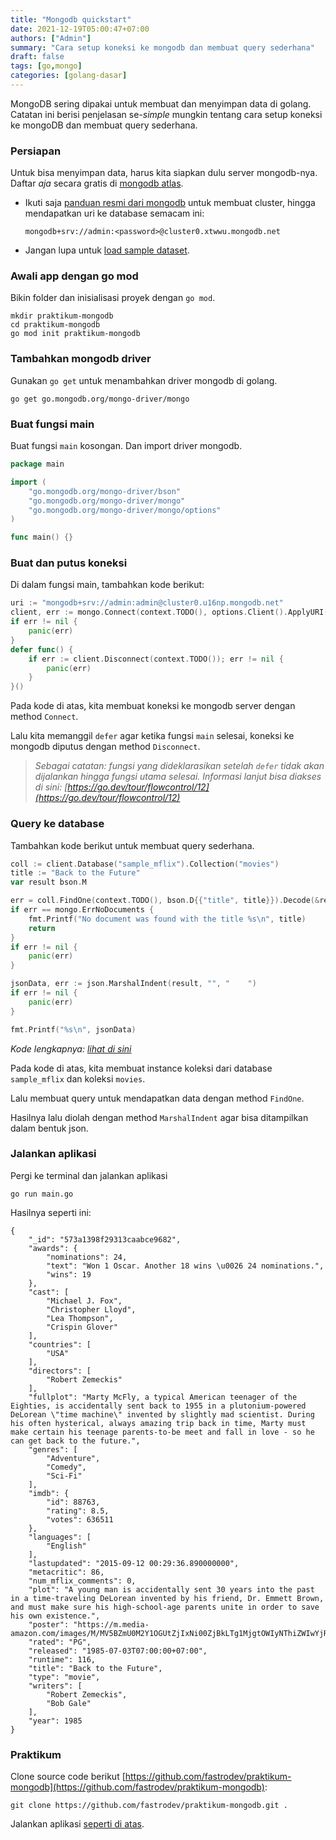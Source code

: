 ```yaml
---
title: "Mongodb quickstart"
date: 2021-12-19T05:00:47+07:00
authors: ["Admin"]
summary: "Cara setup koneksi ke mongodb dan membuat query sederhana"
draft: false
tags: [go,mongo]
categories: [golang-dasar]
---
```


MongoDB sering dipakai untuk membuat dan menyimpan data di golang. Catatan ini berisi penjelasan se-*simple* mungkin tentang cara setup koneksi ke mongoDB dan membuat query sederhana.

### Persiapan

Untuk bisa menyimpan data, harus kita siapkan dulu server mongodb-nya. Daftar *aja* secara gratis di [mongodb atlas](https://www.mongodb.com/cloud/atlas/register). 

- Ikuti saja [panduan resmi dari mongodb](https://docs.mongodb.com/drivers/go/current/quick-start/#create-a-mongodb-cluster) untuk membuat cluster, hingga mendapatkan uri ke database semacam ini: 

    ```shell
    mongodb+srv://admin:<password>@cluster0.xtwwu.mongodb.net
    ```
- Jangan lupa untuk [load sample dataset](https://docs.atlas.mongodb.com/sample-data/available-sample-datasets/).

### Awali app dengan go mod

Bikin folder dan inisialisasi proyek dengan `go mod`.

```shell
mkdir praktikum-mongodb
cd praktikum-mongodb
go mod init praktikum-mongodb
```

### Tambahkan mongodb driver

Gunakan `go get` untuk menambahkan driver mongodb di golang.
```shell
go get go.mongodb.org/mongo-driver/mongo
```

### Buat fungsi main
Buat fungsi `main` kosongan. Dan import driver mongodb.
```go
package main

import (
	"go.mongodb.org/mongo-driver/bson"
	"go.mongodb.org/mongo-driver/mongo"
	"go.mongodb.org/mongo-driver/mongo/options"
)

func main() {}
```

### Buat dan putus koneksi
Di dalam fungsi main, tambahkan kode berikut:
```go
uri := "mongodb+srv://admin:admin@cluster0.u16np.mongodb.net"
client, err := mongo.Connect(context.TODO(), options.Client().ApplyURI(uri))
if err != nil {
    panic(err)
}
defer func() {
    if err := client.Disconnect(context.TODO()); err != nil {
        panic(err)
    }
}()
```
Pada kode di atas, kita membuat koneksi ke mongodb server dengan method `Connect`. 

Lalu kita memanggil `defer` agar ketika fungsi `main` selesai, koneksi ke mongodb diputus dengan method `Disconnect`.

> *Sebagai catatan: fungsi yang dideklarasikan setelah `defer` tidak akan dijalankan hingga fungsi utama selesai. Informasi lanjut bisa diakses di sini: [https://go.dev/tour/flowcontrol/12](https://go.dev/tour/flowcontrol/12)*

### Query ke database
Tambahkan kode berikut untuk membuat query sederhana.
```go
coll := client.Database("sample_mflix").Collection("movies")
title := "Back to the Future"
var result bson.M

err = coll.FindOne(context.TODO(), bson.D{{"title", title}}).Decode(&result)
if err == mongo.ErrNoDocuments {
    fmt.Printf("No document was found with the title %s\n", title)
    return
}
if err != nil {
    panic(err)
}

jsonData, err := json.MarshalIndent(result, "", "    ")
if err != nil {
    panic(err)
}

fmt.Printf("%s\n", jsonData)
```
*Kode lengkapnya: [lihat di sini](https://gist.github.com/ynwd/0d1454fd137ef6f8526f32ee84d35166)*

Pada kode di atas, kita membuat instance koleksi dari database `sample_mflix` dan koleksi `movies`. 

Lalu membuat query untuk mendapatkan data dengan method `FindOne`.

Hasilnya lalu diolah dengan method `MarshalIndent` agar bisa ditampilkan dalam bentuk json.


### Jalankan aplikasi
Pergi ke terminal dan jalankan aplikasi
```shell
go run main.go
```
Hasilnya seperti ini:
```shell
{
    "_id": "573a1398f29313caabce9682",
    "awards": {
        "nominations": 24,
        "text": "Won 1 Oscar. Another 18 wins \u0026 24 nominations.",
        "wins": 19
    },
    "cast": [
        "Michael J. Fox",
        "Christopher Lloyd",
        "Lea Thompson",
        "Crispin Glover"
    ],
    "countries": [
        "USA"
    ],
    "directors": [
        "Robert Zemeckis"
    ],
    "fullplot": "Marty McFly, a typical American teenager of the Eighties, is accidentally sent back to 1955 in a plutonium-powered DeLorean \"time machine\" invented by slightly mad scientist. During his often hysterical, always amazing trip back in time, Marty must make certain his teenage parents-to-be meet and fall in love - so he can get back to the future.",
    "genres": [
        "Adventure",
        "Comedy",
        "Sci-Fi"
    ],
    "imdb": {
        "id": 88763,
        "rating": 8.5,
        "votes": 636511
    },
    "languages": [
        "English"
    ],
    "lastupdated": "2015-09-12 00:29:36.890000000",
    "metacritic": 86,
    "num_mflix_comments": 0,
    "plot": "A young man is accidentally sent 30 years into the past in a time-traveling DeLorean invented by his friend, Dr. Emmett Brown, and must make sure his high-school-age parents unite in order to save his own existence.",
    "poster": "https://m.media-amazon.com/images/M/MV5BZmU0M2Y1OGUtZjIxNi00ZjBkLTg1MjgtOWIyNThiZWIwYjRiXkEyXkFqcGdeQXVyMTQxNzMzNDI@._V1_SY1000_SX677_AL_.jpg",
    "rated": "PG",
    "released": "1985-07-03T07:00:00+07:00",
    "runtime": 116,
    "title": "Back to the Future",
    "type": "movie",
    "writers": [
        "Robert Zemeckis",
        "Bob Gale"
    ],
    "year": 1985
}
```

### Praktikum
Clone source code berikut [https://github.com/fastrodev/praktikum-mongodb](https://github.com/fastrodev/praktikum-mongodb):
```shell
git clone https://github.com/fastrodev/praktikum-mongodb.git .
```

Jalankan aplikasi [seperti di atas](#jalankan-aplikasi).







